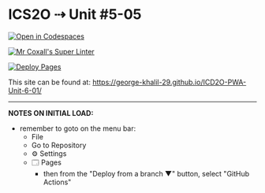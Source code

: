 # ICS2O ⇢ Unit #5-05

[![Open in Codespaces](https://classroom.github.com/assets/launch-codespace-7f7980b617ed060a017424585567c406b6ee15c891e84e1186181d67ecf80aa0.svg)](https://classroom.github.com/open-in-codespaces?assignment_repo_id=14969205)

[![Mr Coxall's Super Linter](https://github.com/MTHS-ICD2O-1-2023/ICD2O-Unit-5-05-George-Khalil-29/workflows/Mr%20Coxall's%20Super%20Linter/badge.svg)](https://github.com/MTHS-ICD2O-1-2023/ICD2O-Unit-5-05-George-Khalil-29/actions)

[![Deploy Pages](https://github.com/MTHS-ICD2O-1-2023/ICD2O-Unit-5-05-George-Khalil-29/workflows/Deploy%20Pages/badge.svg)](https://github.com/MTHS-ICD2O-1-2023/ICD2O-Unit-5-05-George-Khalil-29/actions)

This site can be found at:  https://george-khalil-29.github.io/ICD2O-PWA-Unit-6-01/

---

**NOTES ON INITIAL LOAD:**
- remember to goto on the menu bar:
  - File
  - Go to Repository
  - ⚙ Settings
  - 🗔 Pages
    - then from the "Deploy from a branch ▼" button, select "GitHub Actions"
